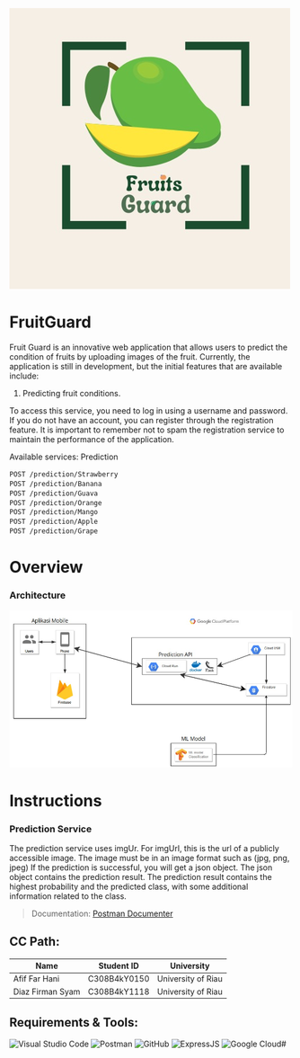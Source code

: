 ![Logo](images/Logo.jpg)
# FruitGuard
Fruit Guard is an innovative web application that allows users to predict the condition of fruits by uploading images of the fruit. Currently, the application is still in development, but the initial features that are available include:

1. Predicting fruit conditions.

To access this service, you need to log in using a username and password. If you do not have an account, you can register through the registration feature. It is important to remember not to spam the registration service to maintain the performance of the application.

Available services:
Prediction
```sh
POST /prediction/Strawberry
POST /prediction/Banana
POST /prediction/Guava
POST /prediction/Orange
POST /prediction/Mango
POST /prediction/Apple
POST /prediction/Grape
```

# Overview
### Architecture
![Logo](images/arsitektur.jpg)

# Instructions
### Prediction Service
The prediction service uses imgUr.
For imgUrl, this is the url of a publicly accessible image. The image must be in an image format such as (jpg, png, jpeg)
If the prediction is successful, you will get a json object. The json object contains the prediction result. The prediction result contains the highest probability and the predicted class, with some additional information related to the class.
> Documentation: [Postman Documenter](https://documenter.getpostman.com/view/40228210/2sAYBbcTeM)

## **CC Path:**

| Name | Student ID | University |
| -------------------- | ------------ | ---------------- |
| Afif Far Hani | C308B4kY0150 | University of Riau |
| Diaz Firman Syam | C308B4kY1118 | University of Riau |

## **Requirements & Tools:**

![Visual Studio Code](https://img.shields.io/badge/Visual%20Studio%20Code-0078d7.svg?style=for-the-badge&logo=visual-studio-code&logoColor=white)
![Postman](https://img.shields.io/badge/Postman-FF6C37?style=for-the-badge&logo=postman&logoColor=white)
![GitHub](https://img.shields.io/badge/github-%23121011.svg?style=for-the-badge&logo=github&logoColor=white)
![ExpressJS](https://img.shields.io/badge/Express-%23F7DF1E?style=for-the-badge&logo=javascript&logoColor=white)
![Google Cloud](https://img.shields.io/badge/GoogleCloud-%234285F4.svg?style=for-the-badge&logo=google-cloud&logoColor=white)#
